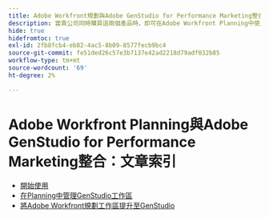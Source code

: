 ```yaml
---
title: Adobe Workfront規劃與Adobe GenStudio for Performance Marketing整合：文章索引
description: 當貴公司同時購買這兩個產品時，即可在Adobe Workfront Planning中使用GenStudio for Performance Marketing工作區。 此清單中的文章說明此整合可使用的功能。
hide: true
hidefromtoc: true
exl-id: 2fb8fcb4-eb82-4ac5-8b09-8577fecb9bc4
source-git-commit: fe51ded26c57e3b7137e42ad2218d79adf032b85
workflow-type: tm+mt
source-wordcount: '69'
ht-degree: 2%

---
```


<!--
Better metadata when published:
---
title: "Adobe Workfront Planning and Adobe GenStudio for Performance Marketing Integration: Article Index"
description: The GenStudio for Performance Marketing workspace is available in Adobe Workfront Planning when your company has purchased both products. The articles in this list describe the functionality available for this integration. 
feature: Workfront Planning
role: User, Admin
author: Alina
recommendations: noDisplay, noCatalog
---
-->

# Adobe Workfront Planning與Adobe GenStudio for Performance Marketing整合：文章索引

* [開始使用](/help/quicksilver/planning/planning-and-genstudio-integration/get-started-with-workfront-planning-and-genstudio-integration.md)
* [在Planning中管理GenStudio工作區](/help/quicksilver/planning/planning-and-genstudio-integration/manage-gen-studio-workspace-in-planning.md)
* [將Adobe Workfront規劃工作區提升至GenStudio](/help/quicksilver/planning/planning-and-genstudio-integration/promote-planning-workspace-to-genstudio.md)
